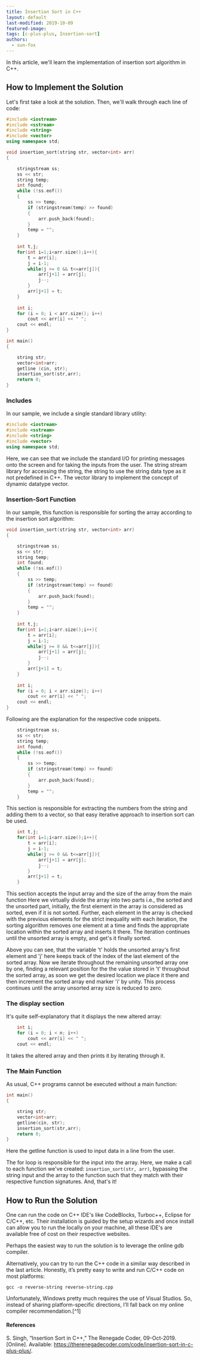 ```yaml
---
title: Insertion Sort in C++
layout: default
last-modified: 2019-10-09
featured-image:
tags: [c-plus-plus, Insertion-sort]
authors:
  - sun-fox
---
```


In this article, we'll learn the implementation of insertion sort algorithm in C++.

## How to Implement the Solution

Let's first take a look at the solution. Then, we'll walk through each line of code:

```c++
#include <iostream> 
#include <sstream> 
#include <string>
#include <vector>
using namespace std;

void insertion_sort(string str, vector<int> arr) 
{ 

	stringstream ss;	 
	ss << str; 
	string temp; 
	int found; 
	while (!ss.eof()) 
	{ 
		ss >> temp; 
		if (stringstream(temp) >> found) 
		{
		    arr.push_back(found);
		}
		temp = ""; 
	} 
	
	int t,j;
    for(int i=1;i<arr.size();i++){
        t = arr[i];
        j = i-1;
        while(j >= 0 && t<=arr[j]){
            arr[j+1] = arr[j];
            j--;
        }
        arr[j+1] = t;
    }
    
    int i;  
    for (i = 0; i < arr.size(); i++)  
        cout << arr[i] << " ";  
    cout << endl;
} 

int main() 
{ 

	string str;
	vector<int>arr;
	getline (cin, str); 
	insertion_sort(str,arr); 
	return 0; 
} 
```

### Includes

In our sample, we include a single standard library utility:

```c++
#include <iostream> 
#include <sstream> 
#include <string>
#include <vector>
using namespace std;
```

Here, we can see that we include the standard I/O for printing messages onto the
screen and for taking the inputs from the user. The string stream library for accessing the string, the string to use the string data type as it not predefined in C++. The vector library to implement the concept of dynamic datatype vector.

### Insertion-Sort Function
In our sample, this function is responsible for sorting the array according 
to the insertion sort algorithm:

```c++
void insertion_sort(string str, vector<int> arr) 
{ 

	stringstream ss;	 
	ss << str; 
	string temp; 
	int found; 
	while (!ss.eof()) 
	{ 
		ss >> temp; 
		if (stringstream(temp) >> found) 
		{
		    arr.push_back(found);
		}
		temp = ""; 
	} 
	
	int t,j;
    for(int i=1;i<arr.size();i++){
        t = arr[i];
        j = i-1;
        while(j >= 0 && t<=arr[j]){
            arr[j+1] = arr[j];
            j--;
        }
        arr[j+1] = t;
    }
    
    int i;  
    for (i = 0; i < arr.size(); i++)  
        cout << arr[i] << " ";  
    cout << endl;
} 
```

Following are the explanation for the respective code snippets.

```c++
    stringstream ss;	 
	ss << str; 
	string temp; 
	int found; 
	while (!ss.eof()) 
	{ 
		ss >> temp; 
		if (stringstream(temp) >> found) 
		{
		    arr.push_back(found);
		}
		temp = ""; 
	} 
```

This section is responsible for extracting the numbers from the string and adding them to a vector,
so that easy iterative approach to insertion sort can be used.

```c++
    int t,j;
    for(int i=1;i<arr.size();i++){
        t = arr[i];
        j = i-1;
        while(j >= 0 && t<=arr[j]){
            arr[j+1] = arr[j];
            j--;
        }
        arr[j+1] = t;
    } 
```
This section accepts the input array and the size of the array from the main function 
Here we virtually divide the array into two parts i.e., the sorted and the unsorted part,
initially, the first element in the array is considered as sorted, even if it is not sorted.
Further, each element in the array is checked with the previous elements for the strict
inequality with each iteration, the sorting algorithm removes one element at a time and
finds the appropriate location within the sorted array and inserts it there. The iteration
continues until the unsorted array is empty, and get's it finally sorted.

Above you can see, that the variable 't' holds the unsorted array's first element and 'j' 
here keeps track of the index of the last element of the sorted array. Now we iterate 
throughout the remaining unsorted array one by one, finding a relevant position for the 
the value stored in 't' throughout the sorted array, as soon we get the desired location we 
place it there and then increment the sorted array end marker 'i' by unity.
This process continues until the array unsorted array size is reduced to zero.

### The display section

It's quite self-explanatory that it displays the new altered array:

```c++
    int i;  
    for (i = 0; i < n; i++)  
        cout << arr[i] << " ";  
    cout << endl; 
```
It takes the altered array and then prints it by iterating through it.

### The Main Function

As usual, C++ programs cannot be executed without a main function:

```c++
int main()  
{  

    string str;
	vector<int>arr;
	getline(cin, str); 
	insertion_sort(str,arr); 
	return 0;  
} 
```

Here the getline function is used to input data in a line from the user.

The for loop is responsible for the input into the array.
Here, we make a call to each function we've created: `insertion_sort(str, arr)`, bypassing
the string input and the array to the function such that they match with their respective function signatures. And, that's it!


## How to Run the Solution

One can run the code on C++ IDE's like CodeBlocks, Turboc++, Eclipse for C/C++, etc.
Their installation is guided by the setup wizards and once install can allow you to 
run the locally on your machine, all these IDE's are available free of cost on their
respective websites.

Perhaps the easiest way to run the solution is to leverage the online gdb 
compiler.

Alternatively, you can try to run the C++ code in a similar way described in the last article. Honestly, it’s pretty easy to write and run C/C++ code 
on most platforms:

```console
gcc -o reverse-string reverse-string.cpp
```

Unfortunately, Windows pretty much requires the use of Visual Studios. So, 
instead of sharing platform-specific directions, I’ll fall back on my online compiler recommendation.[^1]


#### References

S. Singh, “Insertion Sort in C++,” The Renegade Coder, 09-Oct-2019. [Online]. Available: <https://therenegadecoder.com/code/insertion-sort-in-c-plus-plus/>.
